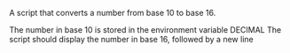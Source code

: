 A script that converts a number from base 10 to base 16.

The number in base 10 is stored in the environment variable DECIMAL
The script should display the number in base 16, followed by a new line
